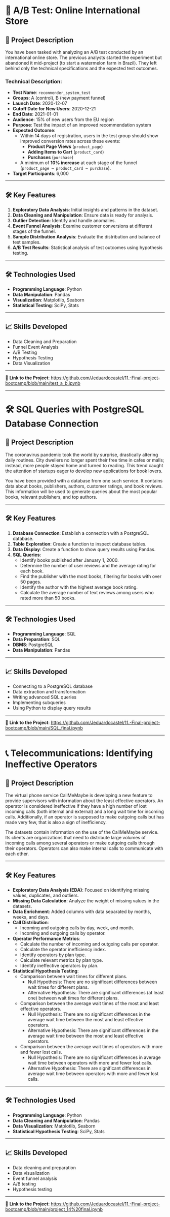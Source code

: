 # 🍉 A/B Test: Online International Store

## 📖 Project Description  
You have been tasked with analyzing an A/B test conducted by an international online store. The previous analysts started the experiment but abandoned it mid-project (to start a watermelon farm in Brazil). They left behind only the technical specifications and the expected test outcomes.  

### Technical Description:  
- **Test Name**: `recommender_system_test`  
- **Groups**: A (control), B (new payment funnel)  
- **Launch Date**: 2020-12-07  
- **Cutoff Date for New Users**: 2020-12-21  
- **End Date**: 2021-01-01  
- **Audience**: 15% of new users from the EU region  
- **Purpose**: Test the impact of an improved recommendation system  
- **Expected Outcome**:  
  - Within 14 days of registration, users in the test group should show improved conversion rates across these events:  
    - **Product Page Views** (`product_page`)  
    - **Adding Items to Cart** (`product_card`)  
    - **Purchases** (`purchase`)  
  - A minimum of **10% increase** at each stage of the funnel (`product_page → product_card → purchase`).  
- **Target Participants**: 6,000  

---

## 🛠️ Key Features  
1. **Exploratory Data Analysis**: Initial insights and patterns in the dataset.  
2. **Data Cleaning and Manipulation**: Ensure data is ready for analysis.  
3. **Outlier Detection**: Identify and handle anomalies.  
4. **Event Funnel Analysis**: Examine customer conversions at different stages of the funnel.  
5. **Sample Distribution Analysis**: Evaluate the distribution and balance of test samples.  
6. **A/B Test Results**: Statistical analysis of test outcomes using hypothesis testing.  

---

## 🛠️ Technologies Used  
- **Programming Language**: Python  
- **Data Manipulation**: Pandas  
- **Visualization**: Matplotlib, Seaborn  
- **Statistical Testing**: SciPy, Stats  

---

## 📈 Skills Developed  
- Data Cleaning and Preparation  
- Funnel Event Analysis  
- A/B Testing  
- Hypothesis Testing  
- Data Visualization  

---

🔗 **Link to the Project**: https://github.com/Jeduardocastel/11.-Final-project-bootcamp/blob/main/test_a_b.ipynb

__________________________________________________________________

# 🛠️ SQL Queries with PostgreSQL Database Connection  

## 📖 Project Description  
The coronavirus pandemic took the world by surprise, drastically altering daily routines. City dwellers no longer spent their free time in cafes or malls; instead, more people stayed home and turned to reading. This trend caught the attention of startups eager to develop new applications for book lovers.  

You have been provided with a database from one such service. It contains data about books, publishers, authors, customer ratings, and book reviews. This information will be used to generate queries about the most popular books, relevant publishers, and top authors.  

---

## 🛠️ Key Features  
1. **Database Connection**: Establish a connection with a PostgreSQL database.  
2. **Table Exploration**: Create a function to inspect database tables.  
3. **Data Display**: Create a function to show query results using Pandas.  
4. **SQL Queries**:  
   - Identify books published after January 1, 2000.  
   - Determine the number of user reviews and the average rating for each book.  
   - Find the publisher with the most books, filtering for books with over 50 pages.  
   - Identify the author with the highest average book rating.  
   - Calculate the average number of text reviews among users who rated more than 50 books.  

---

## 🛠️ Technologies Used  
- **Programming Language**: SQL  
- **Data Preparation**: SQL  
- **DBMS**: PostgreSQL  
- **Data Manipulation**: Pandas  

---

## 📈 Skills Developed  
- Connecting to a PostgreSQL database  
- Data extraction and transformation  
- Writing advanced SQL queries  
- Implementing subqueries  
- Using Python to display query results  

---

🔗 **Link to the Project**: https://github.com/Jeduardocastel/11.-Final-project-bootcamp/blob/main/SQL_final.ipynb

_______________________________________________________________________

# 📞 Telecommunications: Identifying Ineffective Operators

## 📖 Project Description  
The virtual phone service CallMeMaybe is developing a new feature to provide supervisors with information about the least effective operators. An operator is considered ineffective if they have a high number of lost incoming calls (both internal and external) and a long wait time for incoming calls. Additionally, if an operator is supposed to make outgoing calls but has made very few, that is also a sign of inefficiency.

The datasets contain information on the use of the CallMeMaybe service. Its clients are organizations that need to distribute large volumes of incoming calls among several operators or make outgoing calls through their operators. Operators can also make internal calls to communicate with each other.

---

## 🛠️ Key Features  
- **Exploratory Data Analysis (EDA)**: Focused on identifying missing values, duplicates, and outliers.  
- **Missing Data Calculation**: Analyze the weight of missing values in the datasets.  
- **Data Enrichment**: Added columns with data separated by months, weeks, and days.  
- **Call Distribution**:  
  - Incoming and outgoing calls by day, week, and month.  
  - Incoming and outgoing calls by operator.  
- **Operator Performance Metrics**:  
  - Calculate the number of incoming and outgoing calls per operator.  
  - Calculate the operator inefficiency index.  
  - Identify operators by plan type.  
  - Calculate relevant metrics by plan type.  
  - Identify ineffective operators by plan.  
- **Statistical Hypothesis Testing**:  
  - Comparison between wait times for different plans.  
    - Null Hypothesis: There are no significant differences between wait times for different plans.  
    - Alternative Hypothesis: There are significant differences (at least one) between wait times for different plans.  
  - Comparison between the average wait times of the most and least effective operators.  
    - Null Hypothesis: There are no significant differences in the average wait time between the most and least effective operators.  
    - Alternative Hypothesis: There are significant differences in the average wait time between the most and least effective operators.  
  - Comparison between the average wait times of operators with more and fewer lost calls.  
    - Null Hypothesis: There are no significant differences in average wait time between operators with more and fewer lost calls.  
    - Alternative Hypothesis: There are significant differences in average wait time between operators with more and fewer lost calls.

---

## 🛠️ Technologies Used  
- **Programming Language**: Python  
- **Data Cleaning and Manipulation**: Pandas  
- **Data Visualization**: Matplotlib, Seaborn  
- **Statistical Hypothesis Testing**: SciPy, Stats  

---

## 📈 Skills Developed  
- Data cleaning and preparation  
- Data visualization  
- Event funnel analysis  
- A/B testing  
- Hypothesis testing  

---

🔗 **Link to the Project**:  https://github.com/Jeduardocastel/11.-Final-project-bootcamp/blob/main/project_14%20final.ipynb

